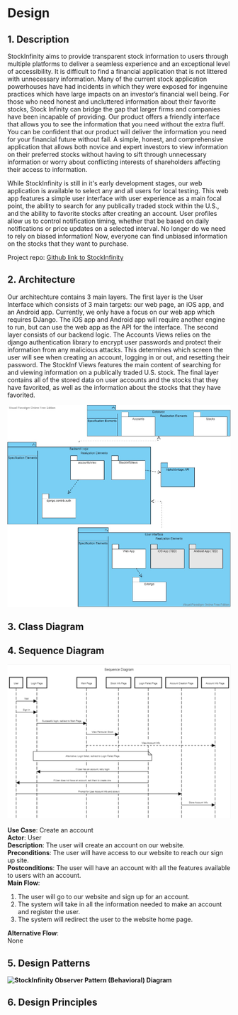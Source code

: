 # Design

## 1. Description

StockInfinity aims to provide transparent stock information to users through multiple platforms to deliver a seamless experience and an exceptional level of accessibility. It is difficult to find a financial application that is not littered with unnecessary information. Many of the current stock application powerhouses have had incidents in which they were exposed for ingenuine practices which have large impacts on an investor’s financial well being. For those who need honest and uncluttered information about their favorite stocks, Stock Infinity can bridge the gap that larger firms and companies have been incapable of providing. Our product offers a friendly interface that allows you to see the information that you need without the extra fluff. You can be confident that our product will deliver the information you need for your financial future without fail. A simple, honest, and comprehensive application that allows both novice and expert investors to view information on their preferred stocks without having to sift through unnecessary information or worry about conflicting interests of shareholders affecting their access to information.

While StockInfinity is still in it's early development stages, our web application is available to select any and all users for local testing. This web app features a simple user interface with user experience as a main focal point, the ability to search for any publically traded stock within the U.S., and the ability to favorite stocks after creating an account. User profiles allow us to control notification timing, whether that be based on daily notifications or price updates on a selected interval. No longer do we need to rely on biased information! Now, everyone can find unbiased information on the stocks that they want to purchase.

Project repo: [Github link to StockInfinity](https://github.com/davidknight00/finance_app)

## 2. Architecture

Our architechture contains 3 main layers. The first layer is the User Interface which consists of 3 main targets: our web page, an iOS app, and an Android app. Currently, we only have a focus on our web app which requires DJango. The iOS app and Android app will require another engine to run, but can use the web app as the API for the interface. The second layer consists of our backend logic. The Accounts Views relies on the django authentication library to encrypt user passwords and protect their information from any malicious attacks. This determines which screen the user will see when creating an account, logging in or out, and resetting their password. The StockInf Views features the main content of searching for and viewing information on a publically traded U.S. stock. The final layer contains all of the stored data on user accounts and the stocks that they have favorited, as well as the information about the stocks that they have favorited.

**![StockInfinity Architecture Diagram](./deliverable_images/architecture.jpg)**

## 3. Class Diagram

## 4. Sequence Diagram

**![StockInfinity Sequence Diagram](./deliverable_images/D5Question4.jpg)**

**Use Case**: Create an account\
**Actor**: User\
**Description**: The user will create an account on our website.\
**Preconditions**: The user will have access to our website to reach our sign up site.\
**Postconditions**: The user will have an account with all the features available to users with an account.\
**Main Flow**:
1. The user will go to our website and sign up for an account.
2. The system will take in all the information needed to make an account and register the user.
3. The system will redirect the user to the website home page.

**Alternative Flow**:\
None

## 5. Design Patterns
**![StockInfinity Observer Pattern (Behavioral) Diagram](./deliverable_images/ObserverPattern.jpg)**
## 6. Design Principles
